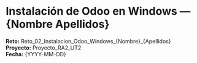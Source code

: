 # Instalación de Odoo en Windows — {Nombre Apellidos}
**Reto:** Reto_02_Instalacion_Odoo_Windows_{Nombre}_{Apellidos}  
**Proyecto:** Proyecto_RA2_UT2  
**Fecha:** {YYYY-MM-DD}
